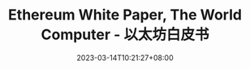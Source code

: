 ---
title: "Ethereum White Paper, The World Computer - 以太坊白皮书"
date: 2023-03-14T10:21:27+08:00
draft: false
---